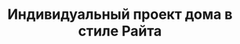 ﻿---
title: Индивидуальный проект дома в стиле Райта
description: Индивидуальный проект дома в стиле Райта от архитектурного бюро А510. Индивидуальное проектирование на заказ.

layout: port-project
permalink: /portfolio/:path
weight: 50
featured: 1
project-title: Индивидуальный дом в стиле Райта
short-description: NET OPISANIYA!!!

options:
- name: "Год"
  value: "2001"
- name: "Архитектор"
  value: "Василий Пупкин"
- name: "Где"
  value: "село Верхнее Мухосраново"

---

